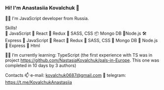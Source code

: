 ### Hi! I'm Anastasiia Kovalchuk 👋

👩‍💻 I'm JavaScript developer from Russia.

Skills!   
💎 JavaScript
🧩 React
🎯 Redux
🧿 SASS, CSS
📦 Mongo DB
🔋Node.js
🛠 Express
🔹 JavaScript 
🔸 React 
🔹 Redux 
🔸 SASS, CSS 
🔹 Mongo DB 
🔸 Node.js 
🔹 Express 
🔸 Html 

👩‍💻 I’m currently learning:
TypeScript (the first experience with TS was in project https://github.com/NastasiaKovalchuk/pals-in-Europe. This one was completed in 10 days by 3 authors)


Contacts
📫 e-mail: kovalchuk0687@gmail.com
🔗 telegram: https://t.me/KovalchukAnastasiia


<!--
**NastasiaKovalchuk/NastasiaKovalchuk** is a ✨ _special_ ✨ repository because its `README.md` (this file) appears on your GitHub profile.

Here are some ideas to get you started:

- 🔭 I’m currently working on ...
- 🌱 I’m currently learning ...
- 👯 I’m looking to collaborate on ...
- 🤔 I’m looking for help with ...
- 💬 Ask me about ...
- 📫 How to reach me: ...
- 😄 Pronouns: ...
- ⚡ Fun fact: ...
-->
